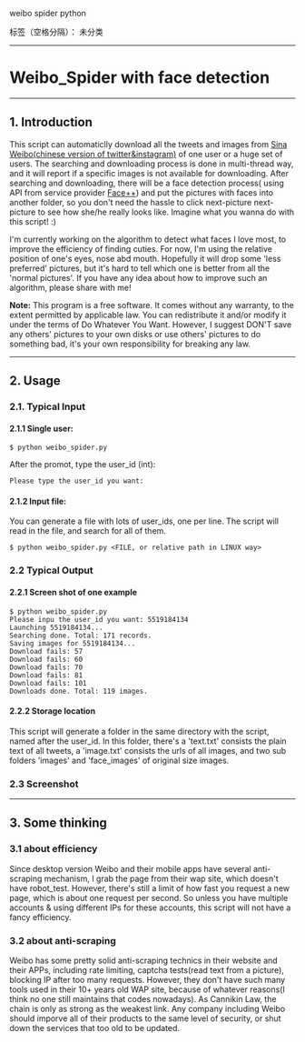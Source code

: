 ﻿weibo spider python

标签（空格分隔）： 未分类

---
# Weibo_Spider with face detection


----------


## 1. Introduction
This script can automaticlly download all the tweets and images from [Sina Weibo(chinese version of twitter&instagram)][1] of one user or a huge set of users. The searching and downloading process is done in multi-thread way, and it will report if a specific images is not available for downloading. After searching and downloading, there will be a face detection process( using API from service provider [Face++][2]) and put the pictures with faces into another folder, so you don't need the hassle to click next-picture next-picture to see how she/he really looks like. Imagine what you wanna do with this script! :)

I'm currently working on the algorithm to detect what faces I love most, to improve the efficiency of finding cuties. For now, I'm using the relative position of one's eyes, nose abd mouth. Hopefully it will drop some 'less preferred' pictures, but it's hard to tell which one is better from all the 'normal pictures'. If you have any idea about how to improve such an algorithm, please share with me!

**Note:** This program is a free software. It comes without any warranty, to the extent permitted by applicable law. You can redistribute it and/or modify it under the terms of Do Whatever You Want. However, I suggest DON'T save any others' pictures to your own disks or use others' pictures to do something bad, it's your own responsibility for breaking any law.

----------

## 2. Usage

### 2.1. Typical Input
#### 2.1.1 Single user:

    $ python weibo_spider.py

After the promot, type the user_id (int):

    Please type the user_id you want: 


#### 2.1.2 Input file:
You can generate a file with lots of user_ids, one per line. The script will read in the file, and search for all of them.

    $ python weibo_spider.py <FILE, or relative path in LINUX way>

### 2.2 Typical Output
#### 2.2.1 Screen shot of one example

    $ python weibo_spider.py
    Please inpu the user_id you want: 5519184134
    Launching 5519184134...
    Searching done. Total: 171 records.
    Saving images for 5519184134...
    Download fails: 57
    Download fails: 60
    Download fails: 70
    Download fails: 81
    Download fails: 101
    Downloads done. Total: 119 images.

#### 2.2.2 Storage location
This script will generate a folder in the same directory with the script, named after the user_id. In this folder, there's a 'text.txt' consists the plain text of all tweets, a 'image.txt' consists the urls of all images, and two sub folders 'images' and 'face_images' of original size images. 

### 2.3 Screenshot


----------

## 3. Some thinking
### 3.1 about efficiency
Since desktop version Weibo and their mobile apps have several anti-scraping mechanism, I grab the page from their wap site, which doesn't have robot_test. However, there's still a limit of how fast you request a new page, which is about one request per second. So unless you have multiple accounts & using different IPs for these accounts, this script will not have a fancy efficiency.

### 3.2 about anti-scraping
Weibo has some pretty solid anti-scraping technics in their website and their APPs, including rate limiting, captcha tests(read text from a picture), blocking IP after too many requests. However, they don't have such many tools used in their 10+ years old WAP site, because of whatever reasons(I think no one still maintains that codes nowadays). As Cannikin Law, the chain is only as strong as the weakest link. Any company including Weibo should imporve all of their products to the same level of security, or shut down the services that too old to be updated.


  [1]: https://en.wikipedia.org/wiki/Sina_Weibo
  [2]: http://www.faceplusplus.com/